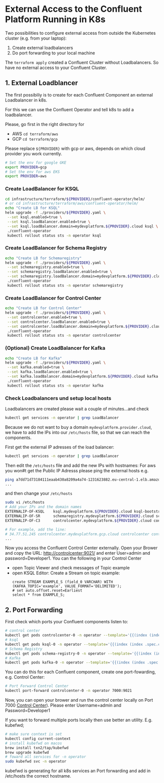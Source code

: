 
# External Access to the Confluent Platform Running in K8s

  Two possibilities to configure external access from outside the Kubernetes cluster (e.g. from your laptop):

  1. Create external loadbalancers
  2. Do port forwarding to your local machine

The `terraform apply` created a Confluent Cluster without Loadbalancers. So have no external access to your Confluent Cluster.

## 1. External Loadblancer

The first possibiliy is to create for each Confluent Component an external Loadbalancer in k8s.

For this we can use the Confluent Operator and tell k8s to add a loadbalancer.

Please, go first in the right directory for
  * AWS `cd terraform/aws`
  * GCP `cd terraform/gcp`

Please replace `${PROVIDER}` with gcp or aws, depends on which cloud provider you work currently.
```bash
# Set the env for google GKE
export PROVIDER=gcp
# Set the env for aws EKS
export PROVIDER=aws
```

### Create LoadBalancer for KSQL
```bash
cd infrastructure/terraform/${PROVIDER}/confluent-operator/helm/
# or cd infrastructure/terraform/aws/confluent-operator/helm/
echo "Create LB for KSQL"
helm upgrade -f ./providers/${PROVIDER}.yaml \
 --set ksql.enabled=true \
 --set ksql.loadBalancer.enabled=true \
 --set ksql.loadBalancer.domain=mydevplatform.${PROVIDER}.cloud ksql \
 ./confluent-operator
 kubectl rollout status sts -n operator ksql
```
### Create LoadBalancer for Schema Registry
```BASH
echo "Create LB for Schemaregistry"
helm upgrade -f ./providers/${PROVIDER}.yaml \
 --set schemaregistry.enabled=true \
 --set schemaregistry.loadBalancer.enabled=true \
 --set schemaregistry.loadBalancer.domain=mydevplatform.${PROVIDER}.cloud schemaregistry \
 ./confluent-operator
 kubectl rollout status sts -n operator schemaregistry
```
### Create LoadBalancer for Control Center
```BASH
echo "Create LB for Control Center"
helm upgrade -f ./providers/${PROVIDER}.yaml \
 --set controlcenter.enabled=true \
 --set controlcenter.loadBalancer.enabled=true \
 --set controlcenter.loadBalancer.domain=mydevplatform.${PROVIDER}.cloud controlcenter \
 ./confluent-operator
 kubectl rollout status sts -n operator controlcenter
```

### (Optional) Create LoadBalancer for Kafka
```BASH
echo "Create LB for Kafka"
helm upgrade -f ./providers/${PROVIDER}.yaml \
 --set kafka.enabled=true \
 --set kafka.loadBalancer.enabled=true \
 --set kafka.loadBalancer.domain=mydevplatform.${PROVIDER}.cloud kafka \
 ./confluent-operator
 kubectl rollout status sts -n operator kafka
```

### Check Loadbalancers und setup local hosts
Loadbalancers are created please wait a couple of minutes...and check
```BASH
kubectl get services -n operator | grep LoadBalancer
```
Because we do not want to buy a domain `mydevplatform.provider.cloud`, we have to add the IPs into our `/etc/hosts` file, so that we can reach the components. 

First get the external IP adresses of the load balancer:

```bash
kubectl get services -n operator | grep LoadBalancer
```

Then edit the `/etc/hosts` file and add the new IPs with hostnames:
For aws you won#t get the Public IP Adresss please ping the external hosts e.g.
```bash
ping a7dd71d73184111eaab430a8209a4a74-1231623882.eu-central-1.elb.amazonaws.com
...
```
and then change your `/etc/hosts`

```bash
sudo vi /etc/hosts
# Add your IPs and the domain names
EXTERNALIP-OF-KSQL    ksql.mydevplatform.${PROVIDER}.cloud ksql-bootstrap-lb ksql
EXTERNALIP-OF-SR      schemaregistry.mydevplatform.${PROVIDER}.cloud schemaregistry-bootstrap-lb schemaregistry
EXTERNALIP-OF-C3      controlcenter.mydevplatform.${PROVIDER}.cloud controlcenter controlcenter-bootstrap-lb

# For example, add the line:
# 34.77.51.245 controlcenter.mydevplatform.gcp.cloud controlcenter controlcenter-bootstrap-lb
...
```

Now you access the Confluent Control Center externally. Open your Brower and copy the URL: [http://controlcenter:9021/](http://controlcenter:9021/) and enter User=admin and password=Developer1. 
You can the following in your Control Center
* open Topic Viewer and check messages of Topic example
* open KSQL Editor: Create a Stream on topic example: 
  ```
  create STREAM EXAMPLE_S (field_0 VARCHAR) WITH (KAFKA_TOPIC='example', VALUE_FORMAT='DELIMITED');
  # set auto.offset.reset=Earliest
  select * from EXAMPLE_S;
  ```

## 2. Port Forwarding

First check which ports your Confluent components listen to:

```bash
# control center
kubectl get pods controlcenter-0 -n operator --template='{{(index (index .spec.containers 0).ports 0).containerPort}}{{"\n"}}'
# ksql
kubectl get pods ksql-0 -n operator --template='{{(index (index .spec.containers 0).ports 0).containerPort}}{{"\n"}}'
# Schema Registry
kubectl get pods schema-registry-0 -n operator --template='{{(index (index .spec.containers 0).ports 0).containerPort}}{{"\n"}}'
# Kafka
kubectl get pods kafka-0 -n operator --template='{{(index (index .spec.containers 0).ports 0).containerPort}}{{"\n"}}'
```

You can do this for each Confluent component, create one port-fowarding, e.g. Control Center:

```bash
# Port Forward Control Center
kubectl port-forward controlcenter-0 -n operator 7000:9021
```

Now, you can open your brower and run the control center locally on Port 7000 [Control Center](http://localhost:7000)). Please enter Username=admin and Password=Developer1

If you want to forward multiple ports locally then use better an utility. E.g. kubefwd;

```bash
# make sure context is set
kubectl config current-context
# install kubefwd on macos
brew install txn2/tap/kubefwd
brew upgrade kubefwd
# foward all services for -n operator
sudo kubefwd svc -n operator
```
kubefwd is generating for all k8s services an Port forwarding and add in /etc/hosts the correct hostname.